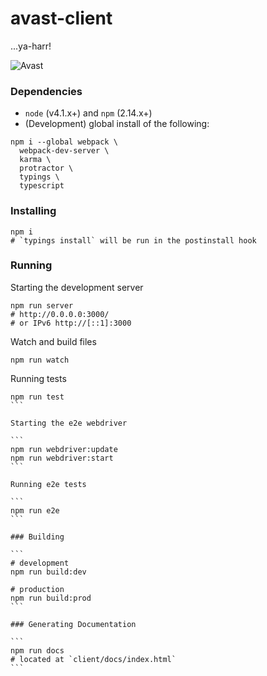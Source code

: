 # avast-client
...ya-harr!

![Avast](https://media.giphy.com/media/YlO7WuOUZvNok/giphy.gif)

### Dependencies

- `node` (v4.1.x+) and `npm` (2.14.x+)
- (Development) global install of the following:
```
npm i --global webpack \
  webpack-dev-server \
  karma \
  protractor \
  typings \
  typescript
```

### Installing

```
npm i
# `typings install` will be run in the postinstall hook
```

### Running

Starting the development server

```
npm run server
# http://0.0.0.0:3000/
# or IPv6 http://[::1]:3000
```

Watch and build files

```
npm run watch
```

Running tests

````
npm run test
```

Starting the e2e webdriver

```
npm run webdriver:update
npm run webdriver:start
```

Running e2e tests

```
npm run e2e
```

### Building

```
# development
npm run build:dev

# production
npm run build:prod
```

### Generating Documentation

```
npm run docs
# located at `client/docs/index.html`
```
